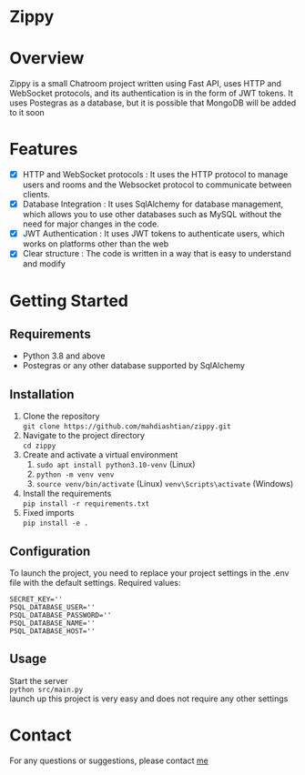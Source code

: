 # Zippy

# Overview

Zippy is a small Chatroom project written using Fast API, uses HTTP and WebSocket protocols, and its authentication is
in the form of JWT tokens.
It uses Postegras as a database, but it is possible that MongoDB will be added to it soon

# Features

- [x] HTTP and WebSocket protocols : It uses the HTTP protocol to manage users and rooms and the Websocket protocol to
  communicate between clients.
- [x] Database Integration : It uses SqlAlchemy for database management, which allows you to use other databases such as
  MySQL without the need for major changes in the code.
- [x] JWT Authentication : It uses JWT tokens to authenticate users, which works on platforms other than the web
- [x] Clear structure : The code is written in a way that is easy to understand and modify

# Getting Started

## Requirements

- Python 3.8 and above
- Postegras or any other database supported by SqlAlchemy

## Installation

1. Clone the repository<br/>
   ```git clone https://github.com/mahdiashtian/zippy.git```
2. Navigate to the project directory<br/>
   ```cd zippy```
3. Create and activate a virtual environment<br/>
    1. ```sudo apt install python3.10-venv``` (Linux)
    2. ```python -m venv venv```
    3. ```source venv/bin/activate``` (Linux)
       ```venv\Scripts\activate``` (Windows)
4. Install the requirements<br/>
   ```pip install -r requirements.txt```
5. Fixed imports<br/>
   ```pip install -e .```

## Configuration
To launch the project, you need to replace your project settings in the .env file with the default settings.
Required values:
```
SECRET_KEY=''
PSQL_DATABASE_USER=''
PSQL_DATABASE_PASSWORD=''
PSQL_DATABASE_NAME=''
PSQL_DATABASE_HOST=''
```

## Usage
Start the server<br/>
```python src/main.py```<br/>
launch up this project is very easy and does not require any other settings

# Contact
For any questions or suggestions, please contact [me](mailto:mahdiashtian.mo@gmail.com)
